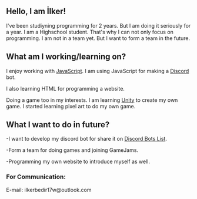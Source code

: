 <h2> Hello, I am İlker! </h2>
<p> I've been studiyning programming for 2 years. But I am doing it seriously for a year. I am a Highschool student. That's why I can not only focus on programming. I am not in a team yet. But I want to form a team in the future. <p>
  
<h2> What am I working/learning on? </h2>
<p> I enjoy working with <a href="https://www.javascript.com/">JavaScript</a>. I am using JavaScript for making a <a href="https://discord.com/">Discord</a> bot.<p>
  
<p> I also learning HTML for programming a website. <p>
  
<p> Doing a game too in my interests. I am learning <a href="https://unity.com/">Unity</a> to create my own game. I started learning pixel art to do my own game. <p>
  
<h2> What I want to do in future? </h2>
<p> -I want to develop my discord bot for share it on <a href="https://top.gg/tr">Discord Bots List</a>. <p>
<p> -Form a team for doing games and joining GameJams. <p>
<p> -Programming my own website to introduce myself as well. <p>

<h3> For Communication: </h3>
<p> E-mail: ilkerbedir17w@outlook.com <p>
